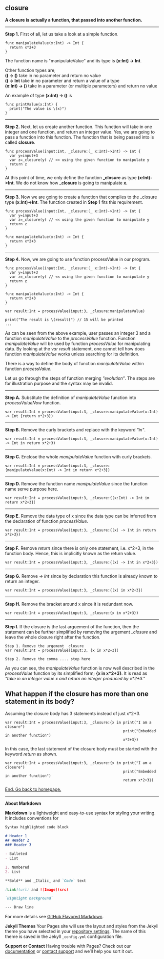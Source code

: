 ## closure
**A closure is actually a function, that passed into another function.**

---
**Step 1.** First of all, let us take a look at a simple function.
```
func manipulateValue(x:Int) -> Int {
  return x*2+3
}
```
The function name is "manipulateValue" and its type is **(x:Int) -> Int**.  

Other function types are;  
**() -> ()**      take in no parameter and return no value  
**() -> Int**     take in no parameter and return a value of a type  
**(x:Int) -> ()** take in a parameter (or multiple parameters) and return no value  

An example of type **(x:Int) -> ()** is
```
func printValue(x:Int) {
  print("The value is \(x)")
}
```
---
**Step 2.** Next, let us create another function. This function will take in one integer and one function, and return an integer value. Yes, we are going to pass a function into this function. The function that is being passed into is called **closure**.
```
func processValue(input:Int, _closure:(_ x:Int)->Int) -> Int {
  var y=input+3
  var z=_closure(y) // << using the given function to manipulate y
  return z
}
```
At this point of time, we only define the function **_closure** as type **(x:Int)->Int**. We do not know how **_closure** is going to manipulate **x**.
  
---
**Step 3.** Now we are going to create a function that complies to the _closure type **(x:Int)->Int**. The function created in **Step 1** fits this requirement.
```
func processValue(input:Int, _closure:(_ x:Int)->Int) -> Int {
  var y=input+3
  var z=_closure(y) // << using the given function to manipulate y
  return z
}

func manipulateValue(x:Int) -> Int {
  return x*2+3
}
```

---
**Step 4.** Now, we are going to use function processValue in our program.
```
func processValue(input:Int, _closure:(_ x:Int)->Int) -> Int {
  var y=input+3
  var z=_closure(y) // << using the given function to manipulate y
  return z
}

func manipulateValue(x:Int) -> Int {
  return x*2+3
}

var result:Int = processValue(input:3, _closure:manipulateValue)

print("The result is \(result)") // 15 will be printed
...
```
As can be seen from the above example, user passes an integer 3 and a function *manipulateValue* to the *processValue* function. Function *manipulateValue* will be used by function *processValue* for manipulating data. By looking at the *var result* statement, one cannot tell how does function *manipulateValue* works unless searching for its definition.  

There is a way to define the body of function *manipulateValue* within function *processValue*.  

Let us go through the steps of function merging *"evolution"*. The steps are for illustration purpose and the syntax may be invalid.  

---
**Step A.** Substitute the definition of *manipulateValue* function into *processValueNow* function.
```
var result:Int = processValue(input:3, _closure:manipulateValue(x:Int) -> Int {return x*2+3})
```

---
**Step B.** Remove the curly brackets and replace with the keyword *"in"*.
```
var result:Int = processValue(input:3, _closure:manipulateValue(x:Int) -> Int in return x*2+3)
```

---
**Step C.** Enclose the whole *manipulateValue* function with curly brackets.
```
var result:Int = processValue(input:3, _closure:{manipulateValue(x:Int) -> Int in return x*2+3})
```

---
**Step D.** Remove the function name *manipulateValue* since the function name serve purpose here.
```
var result:Int = processValue(input:3, _closure:{(x:Int) -> Int in return x*2+3})
```

---
**Step E.** Remove the data type of x since the data type can be inferred from the declaration of function *processValue*.
```
var result:Int = processValue(input:3, _closure:{(x) -> Int in return x*2+3})
```

---
**Step F.** Remove *return* since there is only one statement, i.e. x\*2+3, in the function body. Hence, this is implicitly known as the return value.
```
var result:Int = processValue(input:3, _closure:{(x) -> Int in x*2+3})
```

---
**Step G.** Remove *-> Int* since by declaration this function is already known to return an integer.
```
var result:Int = processValue(input:3, _closure:{(x) in x*2+3})
```

---
**Step H.** Remove the bracket around x since it is redundant now.
```
var result:Int = processValue(input:3, _closure:{x in x*2+3})
```

---
**Step I.** If the closure is the last arguement of the function, then the statement can be further simplified by removing the urgement *_closure* and leave the whole closure right after the function.
```
Step 1. Remove the urgement _closure
var result:Int = processValue(input:3, {x in x*2+3})

Step 2. Remove the comma .... stop here

```
As you can see, the *manipulateValue* function is now well described in the *processValue* function by its simplified form;
**{x in x\*2+3}**. It is read as *"take in an integer value x and return an integer produced by x\*2+3."*  
  
## What happen if the closure has more than one statement in its body?
Assuming the closure body has 3 statements instead of just x\*2+3.
```
var result:Int = processValue(input:3, _closure:{x in print("I am a closure")
                                                      print("Embedded in another function")
                                                      x*2+3})
```
In this case, the last statement of the closure body must be started with the keyword *return* as shown.
```
var result:Int = processValue(input:3, _closure:{x in print("I am a closure")
                                                      print("Embedded in another function")
                                                      return x*2+3})
```










  
  
[End. Go back to homepage.](https://siewmeng.github.io/swift/)

-------------------------------------------------------------------------

**About Markdown**

**Markdown** is a lightweight and easy-to-use syntax for styling your writing. It includes conventions for

```markdown
Syntax highlighted code block

# Header 1
## Header 2
### Header 3

- Bulleted
- List

1. Numbered
2. List

**Bold** and _Italic_ and `Code` text

[Link](url) and ![Image](src)

`Highlight background`

--- Draw line

```
For more details see [GitHub Flavored Markdown](https://guides.github.com/features/mastering-markdown/).

**Jekyll Themes**
Your Pages site will use the layout and styles from the Jekyll theme you have selected in your [repository settings](https://github.com/siewmeng/sm/settings). The name of this theme is saved in the Jekyll `_config.yml` configuration file.

**Support or Contact**
Having trouble with Pages? Check out our [documentation](https://help.github.com/categories/github-pages-basics/) or [contact support](https://github.com/contact) and we’ll help you sort it out.
